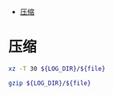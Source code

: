 <!-- MarkdownTOC -->

- [压缩](#%E5%8E%8B%E7%BC%A9)

<!-- /MarkdownTOC -->

# 压缩
```sh
xz -T 30 ${LOG_DIR}/${file}

gzip ${LOG_DIR}/${file}
```

